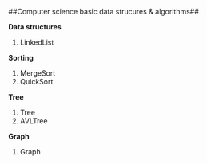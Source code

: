##Computer science basic data strucures & algorithms##

**Data structures**

1. LinkedList

**Sorting**

1. MergeSort
2. QuickSort

**Tree**

1. Tree
2. AVLTree

**Graph**

1. Graph
